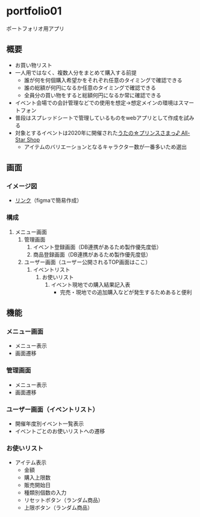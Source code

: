 # portfolio01
ポートフォリオ用アプリ

## 概要

- お買い物リスト
- 一人用ではなく、複数人分をまとめて購入する前提
  - 誰が何を何個購入希望かをそれぞれ任意のタイミングで確認できる
  - 誰の総額が何円になるか任意のタイミングで確認できる
  - 全員分の買い物をすると総額何円になるか常に確認できる
- イベント会場での会計管理などでの使用を想定→想定メインの環境はスマートフォン
- 普段はスプレッドシートで管理しているものをwebアプリとして作成を試みる
- 対象とするイベントは2020年に開催された[うたの☆プリンスさまっ♪ All-Star Shop](https://www.utapri.com/allstarshop/)
  - アイテムのバリエーションとなるキャラクター数が一番多いため選出

## 画面

### イメージ図

- [リンク](https://www.figma.com/proto/kMeZXP4Le6tEgsu4irMmKe/%E3%81%8A%E4%BD%BF%E3%81%84%E3%83%AA%E3%82%B9%E3%83%88?type=design&node-id=27-299&t=ocmVMsSHyGoJUkCI-1&scaling=scale-down&page-id=0%3A1&mode=design)（figmaで簡易作成）

### 構成
1. メニュー画面
   1. 管理画面
      1. イベント登録画面（DB連携があるため製作優先度低）
      2. 商品登録画面（DB連携があるため製作優先度低）
   2. ユーザー画面（ユーザー公開されるTOP画面はここ）
      1. イベントリスト
         1. お使いリスト
            1. イベント現地での購入結果記入表
                - 完売・現地での追加購入などが発生するためあると便利

## 機能

### メニュー画面

- メニュー表示
- 画面遷移

### 管理画面

- メニュー表示
- 画面遷移

### ユーザー画面（イベントリスト）

- 開催年度別イベント一覧表示
- イベントごとのお使いリストへの遷移

### お使いリスト

- アイテム表示
  - 金額
  - 購入上限数
  - 販売開始日
  - 種類別個数の入力
  - リセットボタン（ランダム商品）
  - 上限ボタン（ランダム商品）